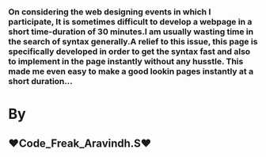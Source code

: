<h3>On considering the web designing events in which I participate, It is sometimes difficult to develop a webpage in a short time-duration
of 30 minutes.I am usually wasting time in the search of syntax generally.A relief to this issue, this page is specifically developed
in order to get the syntax fast and also to implement in the page instantly without any husstle.
This made me even easy to make a good lookin pages instantly at a short duration...</h3>
<h1>By</h1><h2>&hearts;Code_Freak_Aravindh.S&hearts;</h2>
